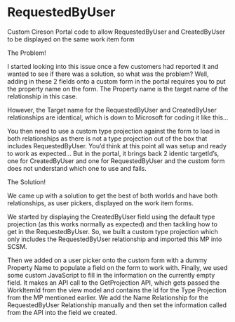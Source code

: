 # RequestedByUser
Custom Cireson Portal code to allow RequestedByUser and CreatedByUser to be displayed on the same work item form


The Problem! 

I started looking into this issue once a few customers had reported it and wanted to see if there was a solution, so what was the problem? Well, adding in these 2 fields onto a custom form in the portal requires you to put the property name on the form. The Property name is the target name of the relationship in this case. 

However, the Target name for the RequestedByUser and CreatedByUser relationships are identical, which is down to Microsoft for coding it like this...

You then need to use a custom type projection against the form to load in both relationships as there is not a type projection out of the box that includes RequestedByUser. You’d think at this point all was setup and ready to work as expected… But in the portal, it brings back 2 identic targetId’s, one for CreatedByUser and one for RequestedByUser and the custom form does not understand which one to use and fails. 


The Solution! 

We came up with a solution to get the best of both worlds and have both relationships, as user pickers, displayed on the work item forms. 

We started by displaying the CreatedByUser field using the default type projection (as this works normally as expected) and then tackling how to get in the RequestedByUser. So, we built a custom type projection which only includes the RequestedByUser relationship and imported this MP into SCSM. 

Then we added on a user picker onto the custom form with a dummy Property Name to populate a field on the form to work with. Finally, we used some custom JavaScript to fill in the information on the currently empty field. It makes an API call to the GetProjection API, which gets passed the WorkItemId from the view model and contains the Id for the Type Projection from the MP mentioned earlier. We add the Name Relationship for the RequestedByUser Relationship manually and then set the information called from the API into the field we created. 
